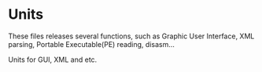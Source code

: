 Units
=====

These files releases several functions, such as Graphic User Interface, XML parsing, Portable Executable(PE) reading, disasm... 

Units for GUI, XML and etc.
